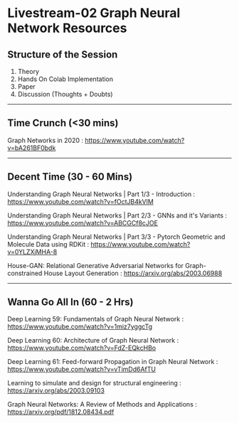 # Livestream-02 Graph Neural Network Resources

## Structure of the Session
1. Theory
2. Hands On Colab Implementation
3. Paper
4. Discussion (Thoughts + Doubts)

-----------------------------------------------------

## Time Crunch (<30 mins)

Graph Networks in 2020 : https://www.youtube.com/watch?v=bA261BF0bdk

-----------------------------------------------------

## Decent Time (30 - 60 Mins)

Understanding Graph Neural Networks | Part 1/3 - Introduction : https://www.youtube.com/watch?v=fOctJB4kVlM

Understanding Graph Neural Networks | Part 2/3 - GNNs and it's Variants : https://www.youtube.com/watch?v=ABCGCf8cJOE

Understanding Graph Neural Networks | Part 3/3 - Pytorch Geometric and Molecule Data using RDKit : https://www.youtube.com/watch?v=0YLZXjMHA-8

House-GAN: Relational Generative Adversarial Networks for Graph-constrained House Layout Generation : https://arxiv.org/abs/2003.06988

-----------------------------------------------------

## Wanna Go All In (60 - 2 Hrs)

Deep Learning 59: Fundamentals of Graph Neural Network : https://www.youtube.com/watch?v=1miz7yggcTg

Deep Learning 60: Architecture of Graph Neural Network : https://www.youtube.com/watch?v=FdZ-EQkcHBo

Deep Learning 61: Feed-forward Propagation in Graph Neural Network : https://www.youtube.com/watch?v=vTimDd6AfTU

Learning to simulate and design for structural engineering : https://arxiv.org/abs/2003.09103

Graph Neural Networks: A Review of Methods and Applications : https://arxiv.org/pdf/1812.08434.pdf